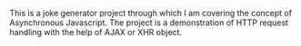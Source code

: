 This is a joke generator project through which I am covering the concept of Asynchronous Javascript. The project is a demonstration of HTTP request handling with the help of AJAX or XHR object. 
